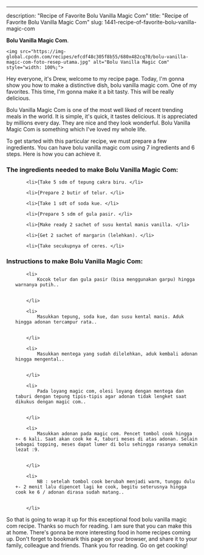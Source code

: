---
description: "Recipe of Favorite Bolu Vanilla Magic Com"
title: "Recipe of Favorite Bolu Vanilla Magic Com"
slug: 1441-recipe-of-favorite-bolu-vanilla-magic-com

<p>
	<strong>Bolu Vanilla Magic Com</strong>. 
	
</p>
<p>
	
	<img src="https://img-global.cpcdn.com/recipes/efcdf48c305f8b55/680x482cq70/bolu-vanilla-magic-com-foto-resep-utama.jpg" alt="Bolu Vanilla Magic Com" style="width: 100%;">
	
	
</p>
<p>
	Hey everyone, it's Drew, welcome to my recipe page. Today, I'm gonna show you how to make a distinctive dish, bolu vanilla magic com. One of my favorites. This time, I'm gonna make it a bit tasty. This will be really delicious.
</p>
	
<p>
	Bolu Vanilla Magic Com is one of the most well liked of recent trending meals in the world. It is simple, it's quick, it tastes delicious. It is appreciated by millions every day. They are nice and they look wonderful. Bolu Vanilla Magic Com is something which I've loved my whole life.
</p>
<p>
	
</p>

<p>
To get started with this particular recipe, we must prepare a few ingredients. You can have bolu vanilla magic com using 7 ingredients and 6 steps. Here is how you can achieve it.
</p>

<h3>The ingredients needed to make Bolu Vanilla Magic Com:</h3>

<ol>
	
		<li>{Take 5 sdm of tepung cakra biru. </li>
	
		<li>{Prepare 2 butir of telur. </li>
	
		<li>{Take 1 sdt of soda kue. </li>
	
		<li>{Prepare 5 sdm of gula pasir. </li>
	
		<li>{Make ready 2 sachet of susu kental manis vanilla. </li>
	
		<li>{Get 2 sachet of margarin (lelehkan). </li>
	
		<li>{Take secukupnya of ceres. </li>
	
</ol>
<p>
	
</p>

<h3>Instructions to make Bolu Vanilla Magic Com:</h3>

<ol>
	
		<li>
			Kocok telur dan gula pasir (bisa menggunakan garpu) hingga warnanya putih..
			
			
		</li>
	
		<li>
			Masukkan tepung, soda kue, dan susu kental manis. Aduk hingga adonan tercampur rata..
			
			
		</li>
	
		<li>
			Masukkan mentega yang sudah dilelehkan, aduk kembali adonan hingga mengental..
			
			
		</li>
	
		<li>
			Pada loyang magic com, olesi loyang dengan mentega dan taburi dengan tepung tipis-tipis agar adonan tidak lengket saat dikukus dengan magic com..
			
			
		</li>
	
		<li>
			Masukkan adonan pada magic com. Pencet tombol cook hingga +- 6 kali. Saat akan cook ke 4, taburi meses di atas adonan. Selain sebagai topping, meses dapat lumer di bolu sehingga rasanya semakin lezat :9.
			
			
		</li>
	
		<li>
			NB : setelah tombol cook berubah menjadi warm, tunggu dulu +- 2 menit lalu dipencet lagi ke cook, begitu seterusnya hingga cook ke 6 / adonan dirasa sudah matang..
			
			
		</li>
	
</ol>

<p>
	
</p>

<p>
	So that is going to wrap it up for this exceptional food bolu vanilla magic com recipe. Thanks so much for reading. I am sure that you can make this at home. There's gonna be more interesting food in home recipes coming up. Don't forget to bookmark this page on your browser, and share it to your family, colleague and friends. Thank you for reading. Go on get cooking!
</p>
